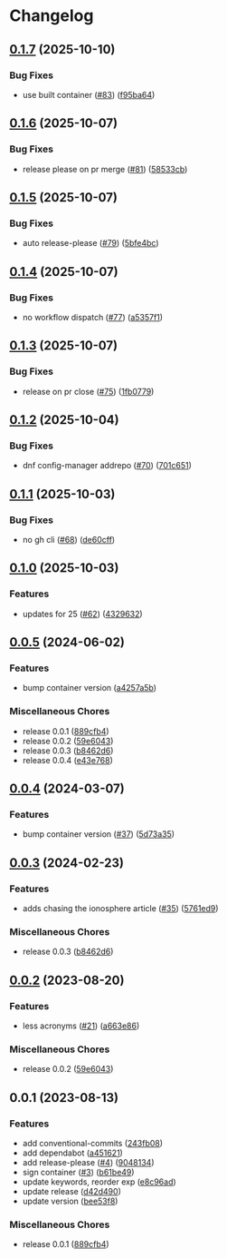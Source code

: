 # Changelog

## [0.1.7](https://github.com/bpbeatty/resume/compare/v0.1.6...v0.1.7) (2025-10-10)


### Bug Fixes

* use built container ([#83](https://github.com/bpbeatty/resume/issues/83)) ([f95ba64](https://github.com/bpbeatty/resume/commit/f95ba64890853ffb4b4ba7a4d61f144ddbc6408e))

## [0.1.6](https://github.com/bpbeatty/resume/compare/v0.1.5...v0.1.6) (2025-10-07)


### Bug Fixes

* release please on pr merge ([#81](https://github.com/bpbeatty/resume/issues/81)) ([58533cb](https://github.com/bpbeatty/resume/commit/58533cbb30740302ee1db7a739bd685c6d367f91))

## [0.1.5](https://github.com/bpbeatty/resume/compare/v0.1.4...v0.1.5) (2025-10-07)


### Bug Fixes

* auto release-please ([#79](https://github.com/bpbeatty/resume/issues/79)) ([5bfe4bc](https://github.com/bpbeatty/resume/commit/5bfe4bc699a9a09ff4ff5cb5695b219c33c9a54b))

## [0.1.4](https://github.com/bpbeatty/resume/compare/v0.1.3...v0.1.4) (2025-10-07)


### Bug Fixes

* no workflow dispatch ([#77](https://github.com/bpbeatty/resume/issues/77)) ([a5357f1](https://github.com/bpbeatty/resume/commit/a5357f14ca0ab4bfbfd02fb1c8a8a6cc5a2d5531))

## [0.1.3](https://github.com/bpbeatty/resume/compare/v0.1.2...v0.1.3) (2025-10-07)


### Bug Fixes

* release on pr close ([#75](https://github.com/bpbeatty/resume/issues/75)) ([1fb0779](https://github.com/bpbeatty/resume/commit/1fb07797f2f836bb5248f83a7bbf17ef31ed6c73))

## [0.1.2](https://github.com/bpbeatty/resume/compare/v0.1.1...v0.1.2) (2025-10-04)


### Bug Fixes

* dnf config-manager addrepo ([#70](https://github.com/bpbeatty/resume/issues/70)) ([701c651](https://github.com/bpbeatty/resume/commit/701c651dd3a7ba7d090122c7db9fff636ff384c4))

## [0.1.1](https://github.com/bpbeatty/resume/compare/v0.1.0...v0.1.1) (2025-10-03)


### Bug Fixes

* no gh cli ([#68](https://github.com/bpbeatty/resume/issues/68)) ([de60cff](https://github.com/bpbeatty/resume/commit/de60cff80f6e5c77f37c838e1f3d70522f678d9e))

## [0.1.0](https://github.com/bpbeatty/resume/compare/v0.0.5...v0.1.0) (2025-10-03)


### Features

* updates for 25 ([#62](https://github.com/bpbeatty/resume/issues/62)) ([4329632](https://github.com/bpbeatty/resume/commit/43296322cdd11ad31ed527f490188c41205a927e))


## [0.0.5](https://github.com/bpbeatty/resume/compare/v0.0.4...v0.0.5) (2024-06-02)


### Features

* bump container version ([a4257a5b](https://github.com/bpbeatty/resume/commit/a4257a5b967bffef8f210c8342aced5ae6e6c01d))


### Miscellaneous Chores

* release 0.0.1 ([889cfb4](https://github.com/bpbeatty/resume/commit/889cfb41962a0c0e664909a6bf232c1a4fe81cc8))
* release 0.0.2 ([59e6043](https://github.com/bpbeatty/resume/commit/59e60438e071d30a98262d34c3c118ae97b14f1a))
* release 0.0.3 ([b8462d6](https://github.com/bpbeatty/resume/commit/b8462d6833f66c5b3fa470aae8e3f0cafd6d2c19))
* release 0.0.4 ([e43e768](https://github.com/bpbeatty/resume/commit/e43e76855db2a0a1131a4c2e660246ac25f4baaf))

## [0.0.4](https://github.com/bpbeatty/resume/compare/v0.0.3...v0.0.4) (2024-03-07)


### Features

* bump container version ([#37](https://github.com/bpbeatty/resume/issues/37)) ([5d73a35](https://github.com/bpbeatty/resume/commit/5d73a357c4bc8495f77280b119ebe625e3d11f1c))

## [0.0.3](https://github.com/bpbeatty/resume/compare/v0.0.2...v0.0.3) (2024-02-23)


### Features

* adds chasing the ionosphere article ([#35](https://github.com/bpbeatty/resume/issues/35)) ([5761ed9](https://github.com/bpbeatty/resume/commit/5761ed9b4d4ac2820b2a6c14dabf9d7b69666b35))


### Miscellaneous Chores

* release 0.0.3 ([b8462d6](https://github.com/bpbeatty/resume/commit/b8462d6833f66c5b3fa470aae8e3f0cafd6d2c19))

## [0.0.2](https://github.com/bpbeatty/resume/compare/v0.0.1...v0.0.2) (2023-08-20)


### Features

* less acronyms ([#21](https://github.com/bpbeatty/resume/issues/21)) ([a663e86](https://github.com/bpbeatty/resume/commit/a663e86daed98d6d8af0147c01cc422f2109f682))


### Miscellaneous Chores

* release 0.0.2 ([59e6043](https://github.com/bpbeatty/resume/commit/59e60438e071d30a98262d34c3c118ae97b14f1a))

## 0.0.1 (2023-08-13)


### Features

* add conventional-commits ([243fb08](https://github.com/bpbeatty/resume/commit/243fb08a07731bea837502566a22a4fa73132b37))
* add dependabot ([a451621](https://github.com/bpbeatty/resume/commit/a45162136b39f01a42418166a61306e8a7599ebf))
* add release-please ([#4](https://github.com/bpbeatty/resume/issues/4)) ([9048134](https://github.com/bpbeatty/resume/commit/904813436ab7c78928be23786c9e6f1b07f99d29))
* sign container ([#3](https://github.com/bpbeatty/resume/issues/3)) ([b61be49](https://github.com/bpbeatty/resume/commit/b61be493a4725ba7b7c245a1b2b4a8dd1a179882))
* update keywords, reorder exp ([e8c96ad](https://github.com/bpbeatty/resume/commit/e8c96ad932832ecaabfce55d29b7777be854386e))
* update release ([d42d490](https://github.com/bpbeatty/resume/commit/d42d4906bc11187300e62bca0f0fcae5d0c6f004))
* update version ([bee53f8](https://github.com/bpbeatty/resume/commit/bee53f80c9d6fd93eed7bb18e2999ce738c5a3e4))


### Miscellaneous Chores

* release 0.0.1 ([889cfb4](https://github.com/bpbeatty/resume/commit/889cfb41962a0c0e664909a6bf232c1a4fe81cc8))
